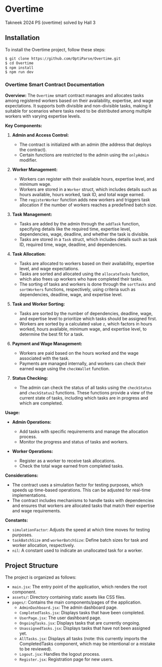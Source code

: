 # Overtime

Takneek 2024 PS (overtime) solved by Hall 3

## Installation

To install the Overtime project, follow these steps:

```bash
$ git clone https://github.com/OptiParse/Overtime.git
$ cd Overtime
$ npm install
$ npm run dev
```


### Overtime Smart Contract Documentation

**Overview:**
The `Overtime` smart contract manages and allocates tasks among registered workers based on their availability, expertise, and wage expectations. It supports both divisible and non-divisible tasks, making it suitable for scenarios where tasks need to be distributed among multiple workers with varying expertise levels.

**Key Components:**

1. **Admin and Access Control:**
   - The contract is initialized with an admin (the address that deploys the contract).
   - Certain functions are restricted to the admin using the `onlyAdmin` modifier.

2. **Worker Management:**
   - Workers can register with their available hours, expertise level, and minimum wage.
   - Workers are stored in a `Worker` struct, which includes details such as hours available, hours worked, task ID, and total wage earned.
   - The `registerWorker` function adds new workers and triggers task allocation if the number of workers reaches a predefined batch size.

3. **Task Management:**
   - Tasks are added by the admin through the `addTask` function, specifying details like the required time, expertise level, dependencies, wage, deadline, and whether the task is divisible.
   - Tasks are stored in a `Task` struct, which includes details such as task ID, required time, wage, deadline, and dependencies.

4. **Task Allocation:**
   - Tasks are allocated to workers based on their availability, expertise level, and wage expectations.
   - Tasks are sorted and allocated using the `allocateTasks` function, which also frees up workers who have completed their tasks.
   - The sorting of tasks and workers is done through the `sortTasks` and `sortWorkers` functions, respectively, using criteria such as dependencies, deadline, wage, and expertise level.

5. **Task and Worker Sorting:**
   - Tasks are sorted by the number of dependencies, deadline, wage, and expertise level to prioritize which tasks should be assigned first.
   - Workers are sorted by a calculated value `z`, which factors in hours worked, hours available, minimum wage, and expertise level, to determine the best fit for a task.

6. **Payment and Wage Management:**
   - Workers are paid based on the hours worked and the wage associated with the task.
   - Payments are managed internally, and workers can check their earned wage using the `checkWallet` function.

7. **Status Checking:**
   - The admin can check the status of all tasks using the `checkStatus` and `checkStatus2` functions. These functions provide a view of the current state of tasks, including which tasks are in progress and which are completed.

**Usage:**

- **Admin Operations:**
  - Add tasks with specific requirements and manage the allocation process.
  - Monitor the progress and status of tasks and workers.

- **Worker Operations:**
  - Register as a worker to receive task allocations.
  - Check the total wage earned from completed tasks.

**Considerations:**
- The contract uses a simulation factor for testing purposes, which speeds up time-based operations. This can be adjusted for real-time implementations.
- The contract includes mechanisms to handle tasks with dependencies and ensures that workers are allocated tasks that match their expertise and wage requirements.

**Constants:**
- `simulationFactor`: Adjusts the speed at which time moves for testing purposes.
- `taskBatchSize` and `workerBatchSize`: Define batch sizes for task and worker allocation, respectively.
- `nil`: A constant used to indicate an unallocated task for a worker.

## Project Structure

The project is organized as follows:

- `main.jsx`: The entry point of the application, which renders the root component.
- `assets/`: Directory containing static assets like CSS files.
- `pages/`: Contains the main components/pages of the application.
  - `AdminDashboard.jsx`: The admin dashboard page.
  - `CompletedTasks.jsx`: Displays tasks that have been completed.
  - `UserPage.jsx`: The user dashboard page.
  - `OngoingTasks.jsx`: Displays tasks that are currently ongoing.
  - `UnassignedTasks.jsx`: Displays tasks that have not been assigned yet.
  - `AllTasks.jsx`: Displays all tasks (note: this currently imports the CompletedTasks component, which may be intentional or a mistake to be reviewed).
  - `Logout.jsx`: Handles the logout process.
  - `Register.jsx`: Registration page for new users.